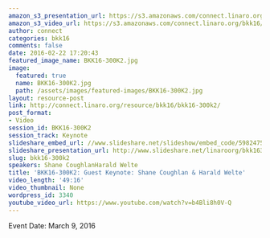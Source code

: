 ```yaml
---
amazon_s3_presentation_url: https://s3.amazonaws.com/connect.linaro.org/bkk16/Presentations/Wednesday/BKK16-300K2.pdf
amazon_s3_video_url: https://s3.amazonaws.com/connect.linaro.org/bkk16/Videos/Wednesday/BKK16-300K2%20Shane%20Coughland%20and%20Harald%20Kelte.mp4
author: connect
categories: bkk16
comments: false
date: 2016-02-22 17:20:43
featured_image_name: BKK16-300K2.jpg
image:
  featured: true
  name: BKK16-300K2.jpg
  path: /assets/images/featured-images/BKK16-300K2.jpg
layout: resource-post
link: http://connect.linaro.org/resource/bkk16/bkk16-300k2/
post_format:
- Video
session_id: BKK16-300K2
session_track: Keynote
slideshare_embed_url: //www.slideshare.net/slideshow/embed_code/59824756
slideshare_presentation_url: http://www.slideshare.net/linaroorg/bkk16300k2-shane-coughlan-harald-welte-keynotes
slug: bkk16-300k2
speakers: Shane CoughlanHarald Welte
title: 'BKK16-300K2: Guest Keynote: Shane Coughlan & Harald Welte'
video_length: '49:16'
video_thumbnail: None
wordpress_id: 3340
youtube_video_url: https://www.youtube.com/watch?v=b4Bli8h0V-Q
---
```


Event Date: March 9, 2016